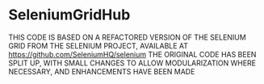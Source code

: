 # SeleniumGridHub
THIS CODE IS BASED ON A REFACTORED VERSION OF THE SELENIUM GRID FROM THE SELENIUM PROJECT, AVAILABLE AT https://github.com/SeleniumHQ/selenium THE ORIGINAL CODE HAS BEEN SPLIT UP, WITH SMALL CHANGES TO ALLOW MODULARIZATION WHERE NECESSARY, AND ENHANCEMENTS HAVE BEEN MADE
